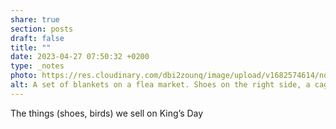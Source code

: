 ```yaml
---
share: true
section: posts
draft: false
title: ""
date: 2023-04-27 07:50:32 +0200
type: _notes
photo: https://res.cloudinary.com/dbi2zounq/image/upload/v1682574614/noxkqbsgr0yupsjw8xwj.jpg
alt: A set of blankets on a flea market. Shoes on the right side, a cage with two birds on the left.
---
```


The things (shoes, birds) we sell on King’s Day
